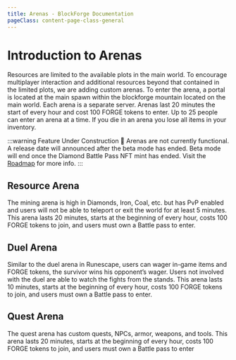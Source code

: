 ```yaml
---
title: Arenas - BlockForge Documentation
pageClass: content-page-class-general
---
```


# Introduction to Arenas
Resources are limited to the available plots in the main world. To encourage multiplayer interaction and additional resources beyond that contained in the limited plots, we are adding custom arenas. To enter the arena, a portal is located at the main spawn within the blockforge mountain located on the main world. Each arena is a separate server. Arenas last 20 minutes the start of every hour and cost 100 FORGE tokens to enter. Up to 25 people can enter an arena at a time. If you die in an arena you lose all items in your inventory.

:::warning Feature Under Construction 🔨
Arenas are not currently functional. A release date will announced after the beta mode has ended. Beta mode will end once the Diamond Battle Pass NFT mint has ended.
Visit the [Roadmap](/blockforge/Project_Timeline) for more info.
:::

## Resource Arena

The mining arena is high in Diamonds, Iron, Coal, etc. but has PvP enabled and users will not be able to teleport or exit the world for at least 5 minutes. This arena lasts 20 minutes, starts at the beginning of every hour, costs 100 FORGE tokens to join, and users must own a Battle pass to enter.

## Duel Arena

Similar to the duel arena in Runescape, users can wager in-game items and FORGE tokens, the survivor wins his opponent’s wager. Users not involved with the duel are able to watch the fights from the stands. This arena lasts 10 minutes, starts at the beginning of every hour, costs 100 FORGE tokens to join, and users must own a Battle pass to enter.

## Quest Arena

The quest arena has custom quests, NPCs, armor, weapons, and tools.
This arena lasts 20 minutes, starts at the beginning of every hour, costs 100 FORGE tokens to join, and users must own a Battle pass to enter
